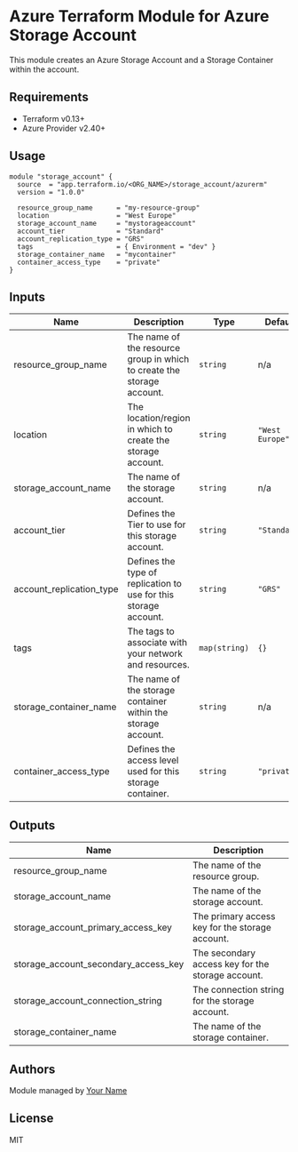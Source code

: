 # Azure Terraform Module for Azure Storage Account

This module creates an Azure Storage Account and a Storage Container within the account.

## Requirements

- Terraform v0.13+
- Azure Provider v2.40+

## Usage

```hcl
module "storage_account" {
  source  = "app.terraform.io/<ORG_NAME>/storage_account/azurerm"
  version = "1.0.0"

  resource_group_name      = "my-resource-group"
  location                 = "West Europe"
  storage_account_name     = "mystorageaccount"
  account_tier             = "Standard"
  account_replication_type = "GRS"
  tags                     = { Environment = "dev" }
  storage_container_name   = "mycontainer"
  container_access_type    = "private"
}
```

## Inputs

| Name | Description | Type | Default | Required |
|------|-------------|------|---------|:--------:|
| resource_group_name | The name of the resource group in which to create the storage account. | `string` | n/a | yes |
| location | The location/region in which to create the storage account. | `string` | `"West Europe"` | no |
| storage_account_name | The name of the storage account. | `string` | n/a | yes |
| account_tier | Defines the Tier to use for this storage account. | `string` | `"Standard"` | no |
| account_replication_type | Defines the type of replication to use for this storage account. | `string` | `"GRS"` | no |
| tags | The tags to associate with your network and resources. | `map(string)` | `{}` | no |
| storage_container_name | The name of the storage container within the storage account. | `string` | n/a | yes |
| container_access_type | Defines the access level used for this storage container. | `string` | `"private"` | no |

## Outputs

| Name | Description |
|------|-------------|
| resource_group_name | The name of the resource group. |
| storage_account_name | The name of the storage account. |
| storage_account_primary_access_key | The primary access key for the storage account. |
| storage_account_secondary_access_key | The secondary access key for the storage account. |
| storage_account_connection_string | The connection string for the storage account. |
| storage_container_name | The name of the storage container. |

## Authors

Module managed by [Your Name](https://github.com/yourgithubusername)

## License

MIT
